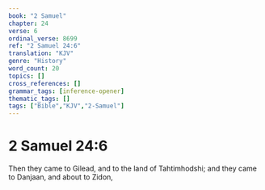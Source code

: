 ```yaml
---
book: "2 Samuel"
chapter: 24
verse: 6
ordinal_verse: 8699
ref: "2 Samuel 24:6"
translation: "KJV"
genre: "History"
word_count: 20
topics: []
cross_references: []
grammar_tags: [inference-opener]
thematic_tags: []
tags: ["Bible","KJV","2-Samuel"]
---
```


# 2 Samuel 24:6

Then they came to Gilead, and to the land of Tahtimhodshi; and they came to Danjaan, and about to Zidon,
